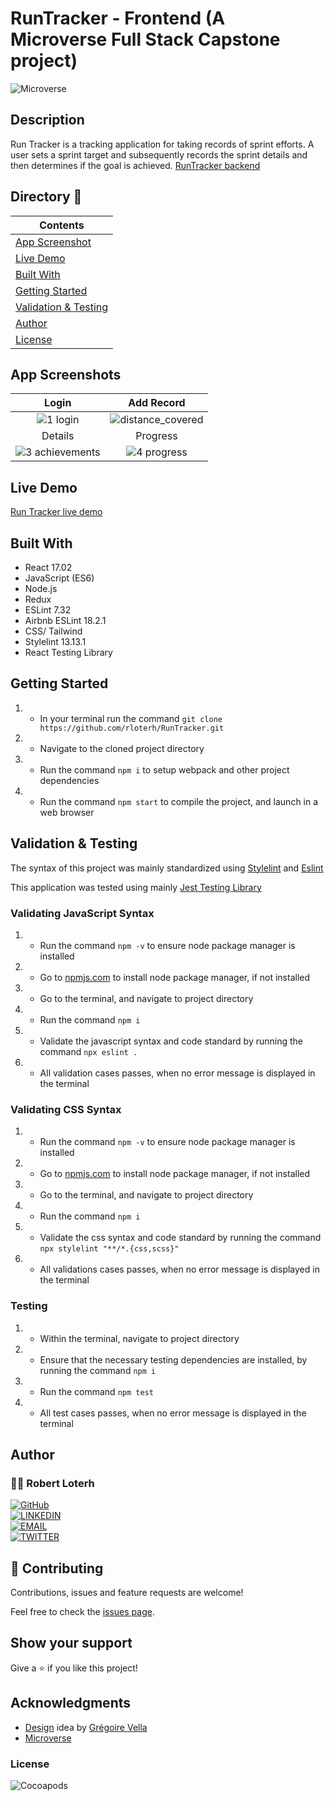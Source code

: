 # RunTracker - Frontend (A Microverse Full Stack Capstone project)

![Microverse](https://img.shields.io/badge/-Microverse-007bff?style=for-the-badge)

## Description
Run Tracker is a tracking application for taking records of sprint efforts. A user sets a sprint target and subsequently records the sprint details and then determines if the goal is achieved. 
[RunTracker backend](https://github.com/rloterh/RunTrackerAPI)


## Directory 📙

| Contents                  |
| ------------------------- |
| [App Screenshot](#app-screenshot) |
| [Live Demo](#live-demo) |
| [Built With](#built-with)   |
| [Getting Started](#getting-started)   |
| [Validation & Testing](#validation--testing)   |
| [Author](#author)       |
| [License](#license)       |


## App Screenshots
Login           |  Add Record
:-------------------------:|:-------------------------:
 ![1  login](https://user-images.githubusercontent.com/12745474/146779248-e439253e-90ee-4486-bedb-61c3bf2c30f4.png) |  ![distance_covered](https://user-images.githubusercontent.com/12745474/146779407-9f1b0ce2-7cd7-471f-9f94-26b1afc2a52b.png) 
 Details          |  Progress|
 ![3  achievements](https://user-images.githubusercontent.com/12745474/146779461-a1cbcf4c-9baf-4eb6-a2aa-88d44302c718.png) | ![4  progress](https://user-images.githubusercontent.com/12745474/146779499-4ffe97c9-217d-482f-a578-0ecaeb388250.png)

## Live Demo
[Run Tracker live demo](https://epic-einstein-0a7e6c.netlify.app/)


## Built With

- React 17.02
- JavaScript (ES6)
- Node.js
- Redux
- ESLint 7.32
- Airbnb ESLint 18.2.1
- CSS/ Tailwind
- Stylelint 13.13.1
- React Testing Library


## Getting Started

1. - In your terminal run the command `git clone https://github.com/rloterh/RunTracker.git`
2. - Navigate to the cloned project directory
3. - Run the command `npm i` to setup webpack and other project dependencies
4. - Run the command `npm start` to compile the project, and launch in a web browser


## Validation & Testing

The syntax of this project was mainly standardized using [Stylelint](https://stylelint.io/) and [Eslint](https://eslint.org/)

This application was tested using mainly [Jest Testing Library](https://jestjs.io/)
 

### Validating JavaScript Syntax

1. - Run the command `npm -v` to ensure node package manager is installed
2. - Go to [npmjs.com](https://www.npmjs.com/get-npm) to install node package manager, if not installed
3. - Go to the terminal, and navigate to project directory
4. - Run the command `npm i`
5. - Validate the javascript syntax and code standard by running the command `npx eslint .`
6. - All validation cases passes, when no error message is displayed in the terminal

### Validating CSS Syntax

1. - Run the command `npm -v` to ensure node package manager is installed
2. - Go to [npmjs.com](https://www.npmjs.com/get-npm) to install node package manager, if not installed
3. - Go to the terminal, and navigate to project directory
4. - Run the command `npm i`
5. - Validate the css syntax and code standard by running the command `npx stylelint "**/*.{css,scss}"`
6. - All validations cases passes, when no error message is displayed in the terminal

### Testing

1. - Within the terminal, navigate to project directory
2. - Ensure that the necessary testing dependencies are installed, by running the command `npm i`
3. - Run the command `npm test`
4. - All test cases passes, when no error message is displayed in the terminal



## Author

### 👨‍💻 Robert Loterh

[![GitHub](https://img.shields.io/badge/-GitHub-000?style=for-the-badge&logo=GitHub&logoColor=white)](https://github.com/rloterh) <br>
[![LINKEDIN](https://img.shields.io/badge/-LINKEDIN-0077B5?style=for-the-badge&logo=Linkedin&logoColor=white)](https://www.linkedin.com/in/robert-loterh/) <br>
[![EMAIL](https://img.shields.io/badge/-EMAIL-D14836?style=for-the-badge&logo=Mail.Ru&logoColor=white)](mailto:rloterh@gmail.com) <br>
[![TWITTER](https://img.shields.io/badge/-TWITTER-1DA1F2?style=for-the-badge&logo=Twitter&logoColor=white)](https://twitter.com/RLoterh) <br>


## 🤝 Contributing

Contributions, issues and feature requests are welcome!

Feel free to check the [issues page](https://github.com/rloterh/RunTracker/issues).


## Show your support

Give a ⭐️ if you like this project!

## Acknowledgments
- [Design](https://www.behance.net/gallery/13271423/Bodytrackit-An-iOs-app-Branding-UX-and-UI) idea by [Grégoire Vella](https://www.behance.net/gregoirevella)
- [Microverse](https://www.microverse.org/)


### License

![Cocoapods](https://img.shields.io/cocoapods/l/AFNetworking?color=red&style=for-the-badge)